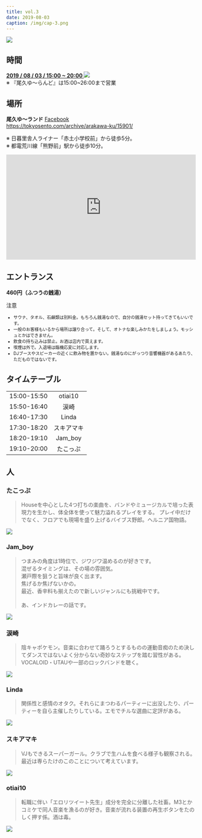 ```yaml
---
title: vol.3
date: 2019-08-03
caption: /img/cap-3.png
---
```


<a class="twitter-share-button"
    href="https://twitter.com/intent/tweet?text=わいわい&hashtag=yukemuli&url=https%3A%2F%2Fyukemuli.dance%2Fevents%2F20190803-vol3%2F"
    data-size="large" ></a>
<script async src="https://platform.twitter.com/widgets.js" charset="utf-8"></script>

<img src="/img/cap-3.png" >

## 時間

<div class="r-2">
  <div>
    <b>
      <a
        target="_blank"
        href="https://www.google.com/calendar/event?action=TEMPLATE&dates=20190803T150000/20190803T200000&text=YUKEMULI&details=%E3%80%90%E5%8D%8A%E5%B9%B4%E3%81%AB%E4%B8%80%E5%BA%A6%E3%81%AE%E3%81%8A%E6%A5%BD%E3%81%97%E3%81%BF%E3%80%91%0A%23YUKEMULI%20%E3%82%84%E3%82%8B%E3%81%9E%EF%BC%81%0A%0A%E9%8A%AD%E6%B9%AFDJ%E3%82%A4%E3%83%99%E3%83%B3%E3%83%88%E3%80%81YUKEMULI%E3%80%82%0A%E4%BB%8A%E5%9B%9E%E3%81%AFRAKUSPA%E9%B6%B4%E8%A6%8B%E3%82%92%E9%9B%A2%E3%82%8C%E3%81%BE%E3%81%97%E3%81%A6%E3%80%81%E3%80%8C%E5%B0%BE%E4%B9%85%E3%82%86%E3%80%9C%E3%83%A9%E3%83%B3%E3%83%89%E3%80%8D%E3%81%AB%E3%81%A6%E9%96%8B%E5%82%AC%E8%87%B4%E3%81%97%E3%81%BE%E3%81%99%E3%80%82%0A(link%3A%20https%3A%2F%2Ftokyosento.com%2Fcolumn%2F21371%2F)%20tokyosento.com%2Fcolumn%2F21371%2F%0A%0A%E5%88%9D%E3%81%AE%E9%83%BD%E5%86%85%E9%96%8B%E5%82%AC%EF%BC%81%0A%E7%9A%86%E6%A7%98%E3%81%AE%E3%81%94%E6%9D%A5%E5%A0%B4%E3%80%81%E5%BF%83%E3%82%88%E3%82%8A%E3%81%8A%E5%BE%85%E3%81%A1%E7%94%B3%E3%81%97%E4%B8%8A%E3%81%92%E3%81%BE%E3%81%99%EF%BC%81%0A%0A%E6%97%A5%E6%99%82%3A8%2F3(%E5%9C%9F)15%3A00-%0A%E5%A0%B4%E6%89%80%3A%E5%B0%BE%E4%B9%85%E3%82%86%E3%80%9C%E3%83%A9%E3%83%B3%E3%83%89%0A%E6%96%99%E9%87%91%3A%E5%85%A5%E6%B9%AF%E6%96%99(%C2%A5460~)%0A%0Ahttps%3A%2F%2Ftwitter.com%2Fhashtag%2FYUKEMULI%3Fsrc%3Dhashtag_click%26f%3Dlive&location=尾久ゆ〜ランド熊野前, 日本、〒116-0012 東京都荒川区東尾久５丁目２７−５
        ">
        2019 / 08 / 03 / 15:00 ~ 20:00 <img class="calendar" src="https://www.google.com/calendar/images/ext/gc_button1_ja.gif" />
      </a>
    </b>
  </div>
  <div>
    ※ 『尾久ゆ〜らんど』は15:00~26:00まで営業
  </div>
</div>

## 場所

<div class="r-2">
  <div>
    <div style="padding-right: 8px">
      <b>尾久ゆ〜ランド</b> <a href="https://www.facebook.com/%E5%B0%BE%E4%B9%85%E3%82%86%E3%83%A9%E3%83%B3%E3%83%89%E7%86%8A%E9%87%8E%E5%89%8D-490350624341150/">Facebook</a><br>
      <a href="https://tokyosento.com/archive/arakawa-ku/15901/">https://tokyosento.com/archive/arakawa-ku/15901/</a>
      <p>
        ※ 日暮里舎人ライナー「赤土小学校前」から徒歩5分。<br>
        ※ 都電荒川線「熊野前」駅から徒歩10分。
      </p>
    </div>
  </div>
  <div>
    <iframe
      src="https://www.google.com/maps/embed?pb=!1m14!1m8!1m3!1d6476.453753501523!2d139.767147!3d35.745228!3m2!1i1024!2i768!4f13.1!3m3!1m2!1s0x0%3A0xcdce36828aaafd82!2z5bC-5LmF44KG44Cc44Op44Oz44OJ54aK6YeO5YmN!5e0!3m2!1sja!2sjp!4v1559656952097!5m2!1sja!2sjp"
      width="100%"
      height="280"
      frameborder="0"
      style="border:0" allowfullscreen></iframe>
  </div>
</div>

## エントランス

**460円（ふつうの銭湯）**

注意

<ul style="font-size: 0.8em">
<li>サウナ、タオル、石鹸類は別料金。もちろん銭湯なので、自分の銭湯セット持ってきてもいいです。</li>
<li>一般のお客様もいるから場所は譲り合って。そして、オトナな楽しみかたをしましょう。モッシュとかはできません。</li>
<li>飲食の持ち込みは禁止。お酒は店内で買えます。</li>
<li>喫煙は外で。入退場は臨機応変に対応します。</li>
<li>DJブースやスピーカーの近くに飲み物を置かない。銭湯なのにがっつり音響機器があるあたり、ただものではないです。</li>
</ul>

## タイムテーブル

|            |            |
|:----------:|:----------:|
| 15:00-15:50 | otiai10 |
| 15:50-16:40 | 涙崎 |
| 16:40-17:30 | Linda |
| 17:30-18:20 | スキアマキ |
| 18:20-19:10 | Jam_boy |
| 19:10-20:00 | たこっぷ |

## 人

<div class="regulars">
  <div>
    <div>
      <h3>たこっぷ</h3>
      <blockquote>
        Houseを中心とした4つ打ちの楽曲を、バンドやミュージカルで培った表現力を生かし、体全体を使って魅力溢れるプレイをする。 プレイ中だけでなく、フロアでも現場を盛り上げるバイブス野郎。ヘルニア国物語。
      </blockquote>
    </div>
    <div>
      <img src="/img/prof/tacop.jpg" >
    </div>
  </div>
  <div>
    <div>
      <h3>Jam_boy</h3>
      <blockquote>
        つまみの角度は1時位で、ジワジワ温めるのが好きです。<br>
        混ぜるタイミングは、その場の雰囲気。<br>
        瀬戸際を狙うと旨味が良く出ます。<br>
        焦げるか焦げないかの。<br>
        最近、香辛料も揃えたので新しいジャンルにも挑戦中です。<br><br>
        あ、インドカレーの話です。
      </blockquote>
    </div>
    <div>
      <img src="/img/prof/jamboy.jpg" >
    </div>
  </div>
  <div>
    <div>
      <h3>涙崎</h3>
      <blockquote>陰キャポケモン。音楽に合わせて踊ろうとするものの運動音痴のため決してダンスではないよく分からない奇妙なステップを踏む習性がある。VOCALOID・UTAUや一部のロックバンドを聴く。</blockquote>
    </div>
    <div>
      <img src="/img/prof/ruisaki.jpg" >
    </div>
  </div>
  <div>
    <div>
      <h3>Linda</h3>
      <blockquote>関係性と感情のオタク。それらにまつわるパーティーに出没したり、パーティーを自ら主催したりしている。エモでチルな選曲に定評がある。</blockquote>
    </div>
    <div>
      <img src="/img/prof/linda.jpg" >
    </div>
  </div>
  <div>
    <div>
      <h3>スキアマキ</h3>
      <blockquote>VJもできるスーパーガール。クラブで生ハムを食べる様子も観察される。最近は専らたけのこのことについて考えています。</blockquote>
    </div>
    <div>
      <img src="/img/prof/sukiamaki.jpg" >
    </div>
  </div>
  <div>
    <div>
      <h3>otiai10</h3>
      <blockquote>
      転職に伴い「エロリツイート先生」成分を完全に分離した社畜。M3とかコミケで同人音楽を漁るのが好き。音楽が流れる装置の再生ボタンをたのしく押す係。酒は毒。
      </blockquote>
    </div>
    <div>
      <img src="/img/prof/otiai.jpg" >
    </div>
  </div>
</div>
